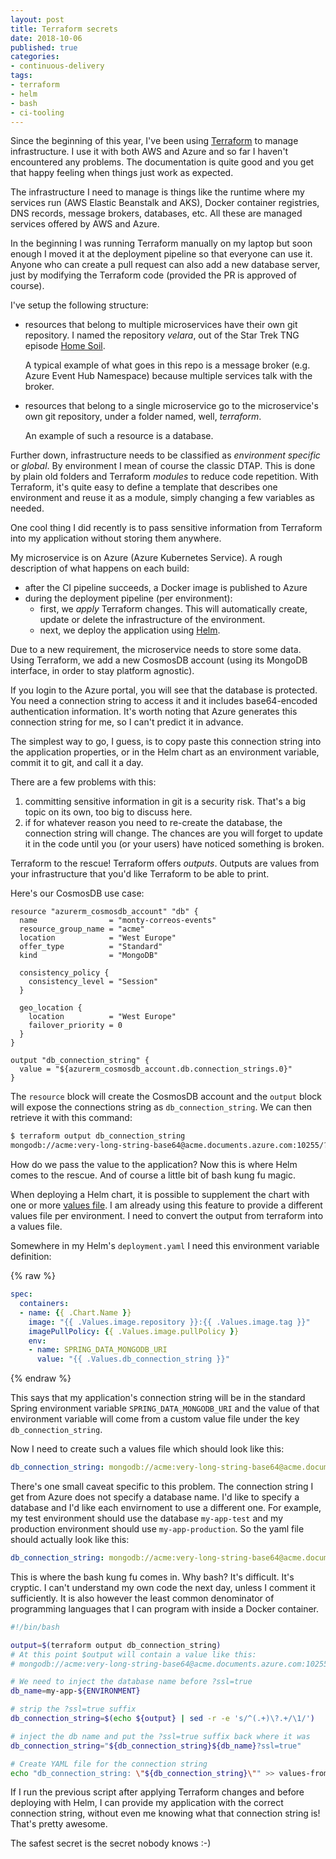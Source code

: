 ```yaml
---
layout: post
title: Terraform secrets
date: 2018-10-06
published: true
categories:
- continuous-delivery
tags:
- terraform
- helm
- bash
- ci-tooling
---
```

Since the beginning of this year, I've been using [Terraform] to manage
infrastructure. I use it with both AWS and Azure and so far I haven't
encountered any problems. The documentation is quite good and you get that happy
feeling when things just work as expected.

The infrastructure I need to manage is things like the runtime where my services
run (AWS Elastic Beanstalk and AKS), Docker container registries, DNS records,
message brokers, databases, etc. All these are managed services offered by AWS
and Azure.

In the beginning I was running Terraform manually on my laptop but soon enough I
moved it at the deployment pipeline so that everyone can use it. Anyone who can
create a pull request can also add a new database server, just by modifying the
Terraform code (provided the PR is approved of course).

I've setup the following structure:

- resources that belong to multiple microservices have their own git repository.
  I named the repository *velara*, out of the Star Trek TNG episode [Home Soil].

  A typical example of what goes in this repo is a message broker
  (e.g. Azure Event Hub Namespace) because multiple services talk with the
  broker.

- resources that belong to a single microservice go to the microservice's own
  git repository, under a folder named, well, *terraform*.

  An example of such a resource is a database.

Further down, infrastructure needs to be classified as _environment specific_ or
_global_. By environment I mean of course the classic DTAP. This is done by
plain old folders and Terraform *modules* to reduce code repetition. With
Terraform, it's quite easy to define a template that describes one environment
and reuse it as a module, simply changing a few variables as needed.

One cool thing I did recently is to pass sensitive information from Terraform
into my application without storing them anywhere.

My microservice is on Azure (Azure Kubernetes Service). A rough description of
what happens on each build:

- after the CI pipeline succeeds, a Docker image is published to Azure
- during the deployment pipeline (per environment):
  - first, we *apply* Terraform changes. This will automatically create, update
    or delete the infrastructure of the environment.
  - next, we deploy the application using [Helm].

Due to a new requirement, the microservice needs to store some data. Using
Terraform, we add a new CosmosDB account (using its MongoDB interface, in order
to stay platform agnostic).

If you login to the Azure portal, you will see that the database is protected.
You need a connection string to access it and it includes base64-encoded
authentication information. It's worth noting that Azure generates this
connection string for me, so I can't predict it in advance.

The simplest way to go, I guess, is to copy paste this connection string into
the application properties, or in the Helm chart as an environment variable,
commit it to git, and call it a day.

There are a few problems with this:

1. committing sensitive information in git is a security risk. That's a big
   topic on its own, too big to discuss here.
2. if for whatever reason you need to re-create the database, the connection
   string will change. The chances are you will forget to update it in the code
   until you (or your users) have noticed something is broken.

Terraform to the rescue! Terraform offers *outputs*. Outputs are values from
your infrastructure that you'd like Terraform to be able to print.

Here's our CosmosDB use case:

```
resource "azurerm_cosmosdb_account" "db" {
  name                = "monty-correos-events"
  resource_group_name = "acme"
  location            = "West Europe"
  offer_type          = "Standard"
  kind                = "MongoDB"

  consistency_policy {
    consistency_level = "Session"
  }

  geo_location {
    location          = "West Europe"
    failover_priority = 0
  }
}

output "db_connection_string" {
  value = "${azurerm_cosmosdb_account.db.connection_strings.0}"
}
```

The `resource` block will create the CosmosDB account and the `output` block
will expose the connections string as `db_connection_string`. We can then
retrieve it with this command:

```bash
$ terraform output db_connection_string
mongodb://acme:very-long-string-base64@acme.documents.azure.com:10255/?ssl=true
```

How do we pass the value to the application? Now this is where Helm comes to the
rescue. And of course a little bit of bash kung fu magic.

When deploying a Helm chart, it is possible to supplement the chart with one or
more [values file]. I am already using this feature to provide a different
values file per environment. I need to convert the output from terraform into a
values file.

Somewhere in my Helm's `deployment.yaml` I need this environment variable
definition:

{% raw %}
```yaml
spec:
  containers:
  - name: {{ .Chart.Name }}
    image: "{{ .Values.image.repository }}:{{ .Values.image.tag }}"
    imagePullPolicy: {{ .Values.image.pullPolicy }}
    env:
    - name: SPRING_DATA_MONGODB_URI
      value: "{{ .Values.db_connection_string }}"
```
{% endraw %}

This says that my application's connection string will be in the standard
Spring environment variable `SPRING_DATA_MONGODB_URI` and the value of that
environment variable will come from a custom value file under the key
`db_connection_string`.

Now I need to create such a values file which should look like this:

```yaml
db_connection_string: mongodb://acme:very-long-string-base64@acme.documents.azure.com:10255/?ssl=true
```

There's one small caveat specific to this problem. The connection string I get
from Azure does not specify a database name. I'd like to specify a database
and I'd like each envirnoment to use a different one. For example, my test
environment should use the database `my-app-test` and my production environment
should use `my-app-production`. So the yaml file should actually look like this:

```yaml
db_connection_string: mongodb://acme:very-long-string-base64@acme.documents.azure.com:10255/my-app-my-environment?ssl=true
```

This is where the bash kung fu comes in. Why bash? It's difficult. It's cryptic.
I can't understand my own code the next day, unless I comment it sufficiently.
It is also however the least common denominator of programming languages that
I can program with inside a Docker container.

```bash
#!/bin/bash

output=$(terraform output db_connection_string)
# At this point $output will contain a value like this:
# mongodb://acme:very-long-string-base64@acme.documents.azure.com:10255/?ssl=true

# We need to inject the database name before ?ssl=true
db_name=my-app-${ENVIRONMENT}

# strip the ?ssl=true suffix
db_connection_string=$(echo ${output} | sed -r -e 's/^(.+)\?.+/\1/')

# inject the db name and put the ?ssl=true suffix back where it was
db_connection_string="${db_connection_string}${db_name}?ssl=true"

# Create YAML file for the connection string
echo "db_connection_string: \"${db_connection_string}\"" >> values-from-terraform.yaml
```

If I run the previous script after applying Terraform changes and before
deploying with Helm, I can provide my application with the correct connection
string, without even me knowing what that connection string is! That's
pretty awesome.

The safest secret is the secret nobody knows :-)

[Terraform]: https://www.terraform.io/
[Home Soil]: https://en.wikipedia.org/wiki/Home_Soil
[Helm]: https://helm.sh/
[values file]: https://docs.helm.sh/chart_template_guide/#values-files
